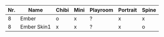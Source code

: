 | Nr. | Name        | Chibi | Mini | Playroom | Portrait | Spine |
| --- | ----------- | ----- | ---- | -------- | -------- | ----- |
| 8   | Ember       | o     | x    | ?        | x        | x     |
| 8   | Ember Skin1 | x     | x    | ?        | x        | o     |
